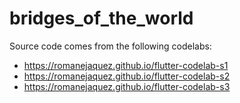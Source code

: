 # bridges_of_the_world

Source code comes from the following codelabs:
- https://romanejaquez.github.io/flutter-codelab-s1
- https://romanejaquez.github.io/flutter-codelab-s2
- https://romanejaquez.github.io/flutter-codelab-s3